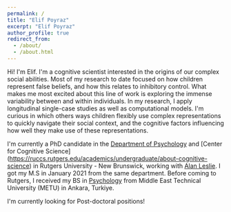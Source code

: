 ```yaml
---
permalink: /
title: "Elif Poyraz"
excerpt: "Elif Poyraz"
author_profile: true
redirect_from:
  - /about/
  - /about.html
---
```


Hi! I'm Elif. I'm a cognitive scientist interested in the origins of our complex social abilities. Most of my research to date focused on how children represent false beliefs, and how this relates to inhibitory control. What makes me most excited about this line of work is exploring the immense variability between and within individuals. In my research, I apply longitudinal single-case studies as well as computational models. I'm curious in which others ways children flexibly use complex representations to quickly navigate their social context, and the cognitive factors influencing how well they make use of these representations.

I'm currently a PhD candidate in the [Department of Psychology](https://psych.rutgers.edu/welcome) and [Center for Cognitive Science] (https://ruccs.rutgers.edu/academics/undergraduate/about-cognitive-science) in Rutgers University - New Brunswick, working with [Alan Leslie](https://psych.rutgers.edu/people/chair-v-cs/faculty-profile/124-alan-leslie). I got my M.S in January 2021 from the same department. Before coming to Rutgers, I received my BS in [Psychology](https://psy.metu.edu.tr) from Middle East Technical University (METU) in Ankara, Turkiye.

I'm currently looking for Post-doctoral positions!
